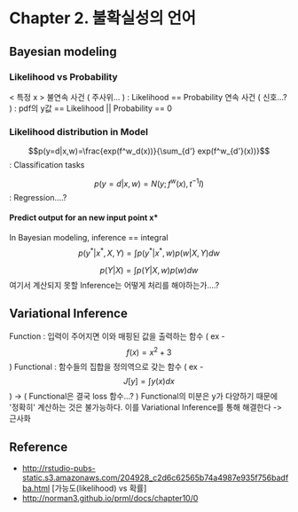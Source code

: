 # Chapter 2. 불확실성의 언어

## Bayesian modeling

### Likelihood vs Probability

< 특정 x >
불연속 사건 ( 주사위... ) : Likelihood == Probability
연속 사건 ( 신호...? ) : pdf의 y값 == Likelihood || Probability == 0

### Likelihood distribution in Model

$$p(y=d|x,w)=\frac{exp(f^w_d(x))}{\sum_{d'} exp(f^w_{d'}(x))}$$ : Classification tasks

$$p(y=d|x,w)=N(y;f^w(x),t^{-1}I)$$ : Regression....?

#### Predict output for an new input point x* 
In Bayesian modeling, inference == integral
$$ p(y^*|x^*,X,Y) = \int p(y^*|x^*,w)p(w|X,Y)dw $$

$$p(Y|X) = \int p(Y|X,w)p(w)dw $$
여기서 계산되지 못할 Inference는 어떻게 처리를 해야하는가....?

## Variational Inference
Function : 입력이 주어지면 이와 매핑된 값을 출력하는 함수 ( ex - $$f(x)=x^2+3$$ )
Functional : 함수들의 집합을 정의역으로 갖는 함수 ( ex - $$J[y] = \int y(x) dx $$ )
-> ( Functional은 결국 loss 함수...? )
Functional의 미분은 y가 다양하기 때문에 '정확히' 계산하는 것은 불가능하다. 이를 Variational Inference를 통해 해결한다 -> 근사화

## Reference
- http://rstudio-pubs-static.s3.amazonaws.com/204928_c2d6c62565b74a4987e935f756badfba.html [가능도(likelihood) vs 확률]
- http://norman3.github.io/prml/docs/chapter10/0